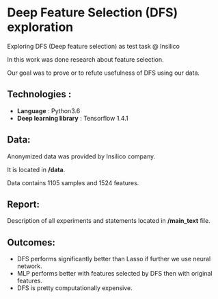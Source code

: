 # Deep Feature Selection (DFS) exploration

Exploring DFS (Deep feature selection) as test task @ Insilico

In this work was done research about feature selection.

Our goal was to prove or to refute usefulness of DFS using our data.

## Technologies :
* **Language** : Python3.6
* **Deep learning library** : Tensorflow 1.4.1 

## Data:
Anonymized data was provided by Insilico company. 

It is located in **/data**.

Data contains 1105 samples and 1524 features. 

## Report:
Description of all experiments and statements located in **/main_text** file.

## Outcomes:
* DFS performs significantly better than Lasso if further we use neural network.
* MLP performs better with features selected by DFS then with original features.
* DFS is pretty computationally expensive.

